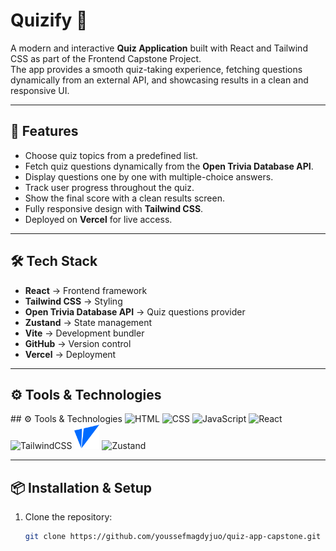 # Quizify 🎯  

A modern and interactive **Quiz Application** built with React and Tailwind CSS as part of the Frontend Capstone Project.  
The app provides a smooth quiz-taking experience, fetching questions dynamically from an external API, and showcasing results in a clean and responsive UI.  

---

## 🚀 Features  
- Choose quiz topics from a predefined list.  
- Fetch quiz questions dynamically from the **Open Trivia Database API**.  
- Display questions one by one with multiple-choice answers.  
- Track user progress throughout the quiz.  
- Show the final score with a clean results screen.  
- Fully responsive design with **Tailwind CSS**.  
- Deployed on **Vercel** for live access.  

---

## 🛠 Tech Stack  
- **React** → Frontend framework  
- **Tailwind CSS** → Styling  
- **Open Trivia Database API** → Quiz questions provider  
- **Zustand** → State management  
- **Vite** → Development bundler  
- **GitHub** → Version control  
- **Vercel** → Deployment  

---

## ⚙️ Tools & Technologies  

<p align="left">
## ⚙️ Tools & Technologies  

  <img src="https://cdn.jsdelivr.net/gh/devicons/devicon/icons/html5/html5-original.svg" width="40" height="40" alt="HTML" />
  <img src="https://cdn.jsdelivr.net/gh/devicons/devicon/icons/css3/css3-original.svg" width="40" height="40" alt="CSS" />
  <img src="https://cdn.jsdelivr.net/gh/devicons/devicon/icons/javascript/javascript-original.svg" width="40" height="40" alt="JavaScript" />
  <img src="https://cdn.jsdelivr.net/gh/devicons/devicon/icons/react/react-original.svg" width="40" height="40" alt="React" />
  <img src="https://www.vectorlogo.zone/logos/tailwindcss/tailwindcss-icon.svg" width="40" height="40" alt="TailwindCSS" />
  <img src="https://raw.githubusercontent.com/devicons/devicon/master/icons/vite/vite-original.svg" width="40" height="40" alt="Vite" />
  <img src="https://raw.githubusercontent.com/pmndrs/zustand/main/examples/demo/public/favicon.ico" width="40" height="40" alt="Zustand" />
</p>


---

## 📦 Installation & Setup  

1. Clone the repository:  
   ```bash
   git clone https://github.com/youssefmagdyjuo/quiz-app-capstone.git
